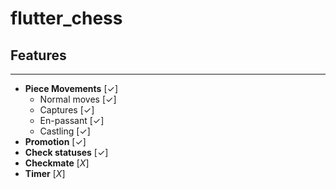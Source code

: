 # flutter_chess

## Features
---
 - **Piece Movements** [✓] 
   - Normal moves [✓]
   - Captures [✓]
   - En-passant [✓]
   - Castling [✓]
 - **Promotion** [✓]
 - **Check statuses** [✓]
 - **Checkmate** [*X*]
 - **Timer** [*X*]
